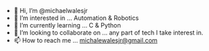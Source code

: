 - 👋 Hi, I’m @michaelwalesjr
- 👀 I’m interested in ... Automation & Robotics
- 🌱 I’m currently learning ... C & Python
- 💞️ I’m looking to collaborate on ... any part of tech I take interest in.
- 📫 How to reach me ... michalewalesjr@gmail.com

<!---
michaelwalesjr/michaelwalesjr is a ✨ special ✨ repository because its `README.md` (this file) appears on your GitHub profile.
You can click the Preview link to take a look at your changes.
--->
